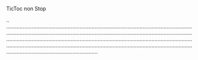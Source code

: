 TicToc non Stop

..
.............................................................................................................................................................................................................................................................................................................................................................................................................................................................................................................................................................................